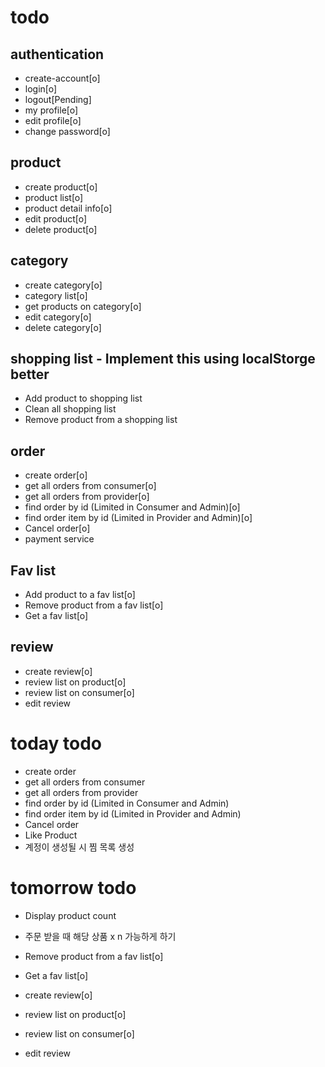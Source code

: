 # todo

## authentication

- create-account[o]
- login[o]
- logout[Pending]
- my profile[o]
- edit profile[o]
- change password[o]

## product

- create product[o]
- product list[o]
- product detail info[o]
- edit product[o]
- delete product[o]

## category

- create category[o]
- category list[o]
- get products on category[o]
- edit category[o]
- delete category[o]

## shopping list - Implement this using localStorge better

- Add product to shopping list
- Clean all shopping list
- Remove product from a shopping list

## order

- create order[o]
- get all orders from consumer[o]
- get all orders from provider[o]
- find order by id (Limited in Consumer and Admin)[o]
- find order item by id (Limited in Provider and Admin)[o]
- Cancel order[o]
- payment service

## Fav list

- Add product to a fav list[o]
- Remove product from a fav list[o]
- Get a fav list[o]

## review

- create review[o]
- review list on product[o]
- review list on consumer[o]
- edit review

# today todo

- create order
- get all orders from consumer
- get all orders from provider
- find order by id (Limited in Consumer and Admin)
- find order item by id (Limited in Provider and Admin)
- Cancel order
- Like Product
- 계정이 생성될 시 찜 목록 생성

# tomorrow todo

- Display product count
- 주문 받을 때 해당 상품 x n 가능하게 하기

- Remove product from a fav list[o]
- Get a fav list[o]
- create review[o]
- review list on product[o]
- review list on consumer[o]
- edit review

